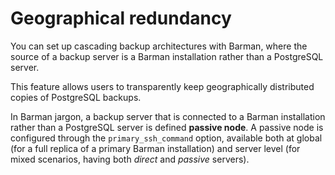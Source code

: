 # Geographical redundancy

You can set up cascading backup architectures with Barman, where the source of a backup server is a Barman installation rather than a PostgreSQL server.

This feature allows users to transparently keep geographically distributed copies of PostgreSQL backups.

In Barman jargon, a backup server that is connected to a Barman installation rather than a PostgreSQL server is defined **passive node**. A passive node is configured through the `primary_ssh_command` option, available both at global (for a full replica of a primary Barman installation) and server level (for mixed scenarios, having both *direct* and *passive* servers).